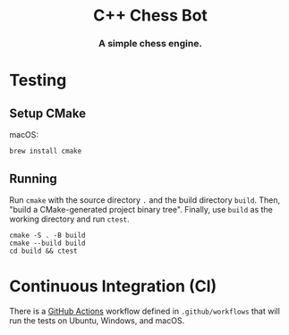 <h1 align=center>C++ Chess Bot</h1>

<h3 align=center>A simple chess engine.</h3>

# Testing

## Setup CMake

macOS:

```
brew install cmake
```

## Running

Run `cmake` with the source directory `.` and the build
directory `build`. Then, "build a CMake-generated project binary tree".
Finally, use `build` as the working directory and run `ctest`.

```
cmake -S . -B build
cmake --build build
cd build && ctest
```

# Continuous Integration (CI)

There is a [GitHub Actions](https://github.com/features/actions) workflow
defined in `.github/workflows` that will run the tests on Ubuntu, Windows,
and macOS.
